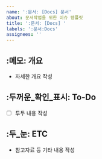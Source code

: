 ```yaml
---
name: ':문서: [Docs] 문서'
about: 문서작업을 위한 이슈 템플릿
title: ':문서: [Docs] '
labels: ':문서:Docs'
assignees: ''
---
```

## :메모: 개요
- 자세한 개요 작성
## :두꺼운_확인_표시: To-Do
- [ ] 투두 내용 작성
## :두_눈: ETC
- 참고자료 등 기타 내용 작성
